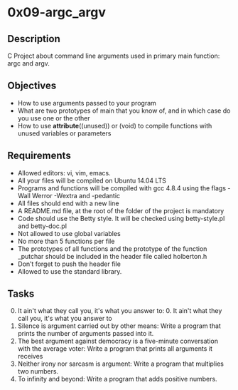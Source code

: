 # 0x09-argc_argv
## Description
C Project about command line arguments used in primary main function: argc and argv.
## Objectives
- How to use arguments passed to your program
- What are two prototypes of main that you know of, and in which case do you use one or the other
- How to use __attribute__((unused)) or (void) to compile functions with unused variables or parameters
## Requirements
- Allowed editors: vi, vim, emacs.
- All your files will be compiled on Ubuntu 14.04 LTS
- Programs and functions will be compiled with gcc 4.8.4 using the flags -Wall Werror -Wextra and -pedantic
- All files should end with a new line
- A README.md file, at the root of the folder of the project is mandatory
- Code should use the Betty style. It will be checked using betty-style.pl and betty-doc.pl
- Not allowed to use global variables
- No more than 5 functions per file
- The prototypes of all functions and the prototype of the function _putchar should be included in the header file called holberton.h
- Don’t forget to push the header file
- Allowed to use the standard library.
## Tasks
0. It ain't what they call you, it's what you answer to: 0. It ain't what they call you, it's what you answer to 
1. Silence is argument carried out by other means: Write a program that prints the number of arguments passed into it.
2. The best argument against democracy is a five-minute conversation with the average voter: Write a program that prints all arguments it receives
3. Neither irony nor sarcasm is argument: Write a program that multiplies two numbers.
4. To infinity and beyond: Write a program that adds positive numbers.
